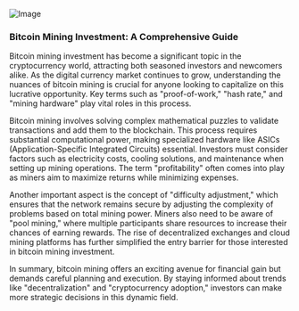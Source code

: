 
![Image](https://github.com/user-attachments/assets/31692037-0104-4703-abd1-696b6a7dd41b)
### Bitcoin Mining Investment: A Comprehensive Guide

Bitcoin mining investment has become a significant topic in the cryptocurrency world, attracting both seasoned investors and newcomers alike. As the digital currency market continues to grow, understanding the nuances of bitcoin mining is crucial for anyone looking to capitalize on this lucrative opportunity. Key terms such as "proof-of-work," "hash rate," and "mining hardware" play vital roles in this process.

Bitcoin mining involves solving complex mathematical puzzles to validate transactions and add them to the blockchain. This process requires substantial computational power, making specialized hardware like ASICs (Application-Specific Integrated Circuits) essential. Investors must consider factors such as electricity costs, cooling solutions, and maintenance when setting up mining operations. The term "profitability" often comes into play as miners aim to maximize returns while minimizing expenses.

Another important aspect is the concept of "difficulty adjustment," which ensures that the network remains secure by adjusting the complexity of problems based on total mining power. Miners also need to be aware of "pool mining," where multiple participants share resources to increase their chances of earning rewards. The rise of decentralized exchanges and cloud mining platforms has further simplified the entry barrier for those interested in bitcoin mining investment.

In summary, bitcoin mining offers an exciting avenue for financial gain but demands careful planning and execution. By staying informed about trends like "decentralization" and "cryptocurrency adoption," investors can make more strategic decisions in this dynamic field.